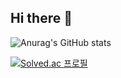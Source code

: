 ## Hi there 👋

![Anurag's GitHub stats](https://github-readme-stats.vercel.app/api?username=KHJune99&show_icons=true&theme=dracula)

[![Solved.ac
프로필](http://mazassumnida.wtf/api/v2/generate_badge?boj=eoeksgkswlq)](https://solved.ac/eoeksgkswlq/)
